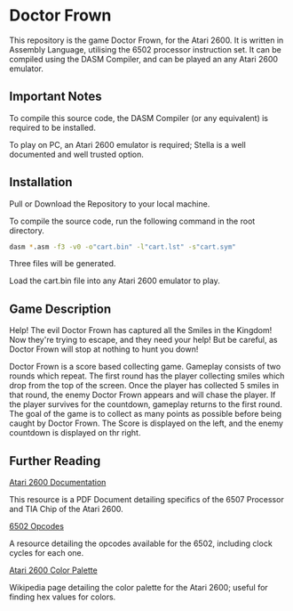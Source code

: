 # Doctor Frown

This repository is the game Doctor Frown, for the Atari 2600. It is written in Assembly Language, utilising the 6502 processor instruction set. It can be compiled using the DASM Compiler, and can be played an any Atari 2600 emulator.

## Important Notes

To compile this source code, the DASM Compiler (or any equivalent) is required to be installed.

To play on PC, an Atari 2600 emulator is required; Stella is a well documented and well trusted option.

## Installation

Pull or Download the Repository to your local machine.

To compile the source code, run the following command in the root directory.

```bash
dasm *.asm -f3 -v0 -o"cart.bin" -l"cart.lst" -s"cart.sym"
```

Three files will be generated.

Load the cart.bin file into any Atari 2600 emulator to play.

## Game Description

Help! The evil Doctor Frown has captured all the Smiles in the Kingdom! Now they're trying to escape, and they need your help! But be careful, as Doctor Frown will stop at nothing to hunt you down!

Doctor Frown is a score based collecting game. Gameplay consists of two rounds which repeat. The first round has the player collecting smiles which drop from the top of the screen. Once the player has collected 5 smiles in that round, the enemy Doctor Frown appears and will chase the player. If the player survives for the countdown, gameplay returns to the first round. The goal of the game is to collect as many points as possible before being caught by Doctor Frown. The Score is displayed on the left, and the enemy countdown is displayed on thr right.

## Further Reading

[Atari 2600 Documentation](https://www.qotile.net/minidig/docs/stella.pdf)

This resource is a PDF Document detailing specifics of the 6507 Processor and TIA Chip of the Atari 2600.

[6502 Opcodes](http://www.6502.org/tutorials/6502opcodes.html)

A resource detailing the opcodes available for the 6502, including clock cycles for each one.

[Atari 2600 Color Palette](https://en.wikipedia.org/wiki/List_of_video_game_console_palettes#Atari_2600)

Wikipedia page detailing the color palette for the Atari 2600; useful for finding hex values for colors.
